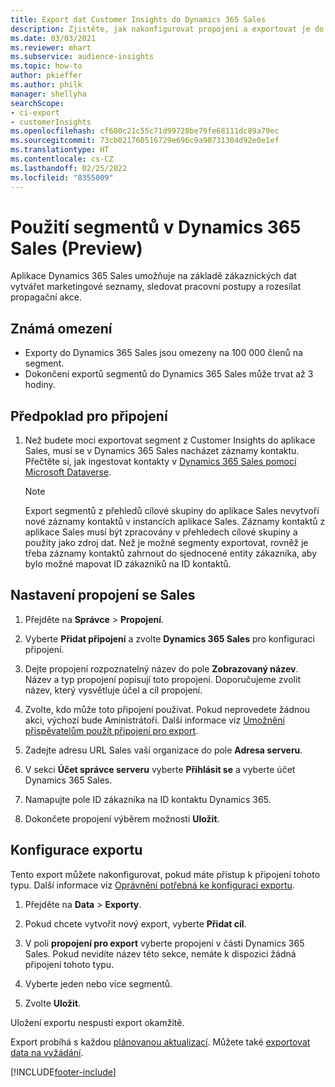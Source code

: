 ```yaml
---
title: Export dat Customer Insights do Dynamics 365 Sales
description: Zjistěte, jak nakonfigurovat propojení a exportovat je do Dynamics 365 Sales.
ms.date: 03/03/2021
ms.reviewer: mhart
ms.subservice: audience-insights
ms.topic: how-to
author: pkieffer
ms.author: philk
manager: shellyha
searchScope:
- ci-export
- customerInsights
ms.openlocfilehash: cf680c21c55c71d99728be79fe68111dc89a79ec
ms.sourcegitcommit: 73cb021760516729e696c9a90731304d92e0e1ef
ms.translationtype: HT
ms.contentlocale: cs-CZ
ms.lasthandoff: 02/25/2022
ms.locfileid: "8355009"
---
```

# <a name="use-segments-in-dynamics-365-sales-preview"></a>Použití segmentů v Dynamics 365 Sales (Preview)



Aplikace Dynamics 365 Sales umožňuje na základě zákaznických dat vytvářet marketingové seznamy, sledovat pracovní postupy a rozesílat propagační akce.

## <a name="known-limitations"></a>Známá omezení

- Exporty do Dynamics 365 Sales jsou omezeny na 100 000 členů na segment.
- Dokončení exportů segmentů do Dynamics 365 Sales může trvat až 3 hodiny. 

## <a name="prerequisite-for-connection"></a>Předpoklad pro připojení

1. Než budete moci exportovat segment z Customer Insights do aplikace Sales, musí se v Dynamics 365 Sales nacházet záznamy kontaktu. Přečtěte si, jak ingestovat kontakty v [Dynamics 365 Sales pomocí Microsoft Dataverse](connect-power-query.md).

   > [!NOTE]
   > Export segmentů z přehledů cílové skupiny do aplikace Sales nevytvoří nové záznamy kontaktů v instancích aplikace Sales. Záznamy kontaktů z aplikace Sales musí být zpracovány v přehledech cílové skupiny a použity jako zdroj dat. Než je možné segmenty exportovat, rovněž je třeba záznamy kontaktů zahrnout do sjednocené entity zákazníka, aby bylo možné mapovat ID zákazníků na ID kontaktů.

## <a name="set-up-the-connection-to-sales"></a>Nastavení propojení se Sales

1. Přejděte na **Správce** > **Propojení**.

1. Vyberte **Přidat připojení** a zvolte **Dynamics 365 Sales** pro konfiguraci připojení.

1. Dejte propojení rozpoznatelný název do pole **Zobrazovaný název**. Název a typ propojení popisují toto propojení. Doporučujeme zvolit název, který vysvětluje účel a cíl propojení.

1. Zvolte, kdo může toto připojení používat. Pokud neprovedete žádnou akci, výchozí bude Aministrátoři. Další informace viz [Umožnění přispěvatelům použít připojení pro export](connections.md#allow-contributors-to-use-a-connection-for-exports).

1. Zadejte adresu URL Sales vaší organizace do pole **Adresa serveru**.

1. V sekci **Účet správce serveru** vyberte **Přihlásit se** a vyberte účet Dynamics 365 Sales.

1. Namapujte pole ID zákazníka na ID kontaktu Dynamics 365.

1. Dokončete propojení výběrem možnosti **Uložit**. 

## <a name="configure-an-export"></a>Konfigurace exportu

Tento export můžete nakonfigurovat, pokud máte přístup k připojení tohoto typu. Další informace viz [Oprávnění potřebná ke konfiguraci exportu](export-destinations.md#set-up-a-new-export).

1. Přejděte na **Data** > **Exporty**.

1. Pokud chcete vytvořit nový export, vyberte **Přidat cíl**.

1. V poli **propojení pro export** vyberte propojení v části Dynamics 365 Sales. Pokud nevidíte název této sekce, nemáte k dispozici žádná připojení tohoto typu.

1. Vyberte jeden nebo více segmentů.

1. Zvolte **Uložit**.

Uložení exportu nespustí export okamžitě.

Export probíhá s každou [plánovanou aktualizací](system.md#schedule-tab). Můžete také [exportovat data na vyžádání](export-destinations.md#run-exports-on-demand). 

[!INCLUDE[footer-include](../includes/footer-banner.md)]
